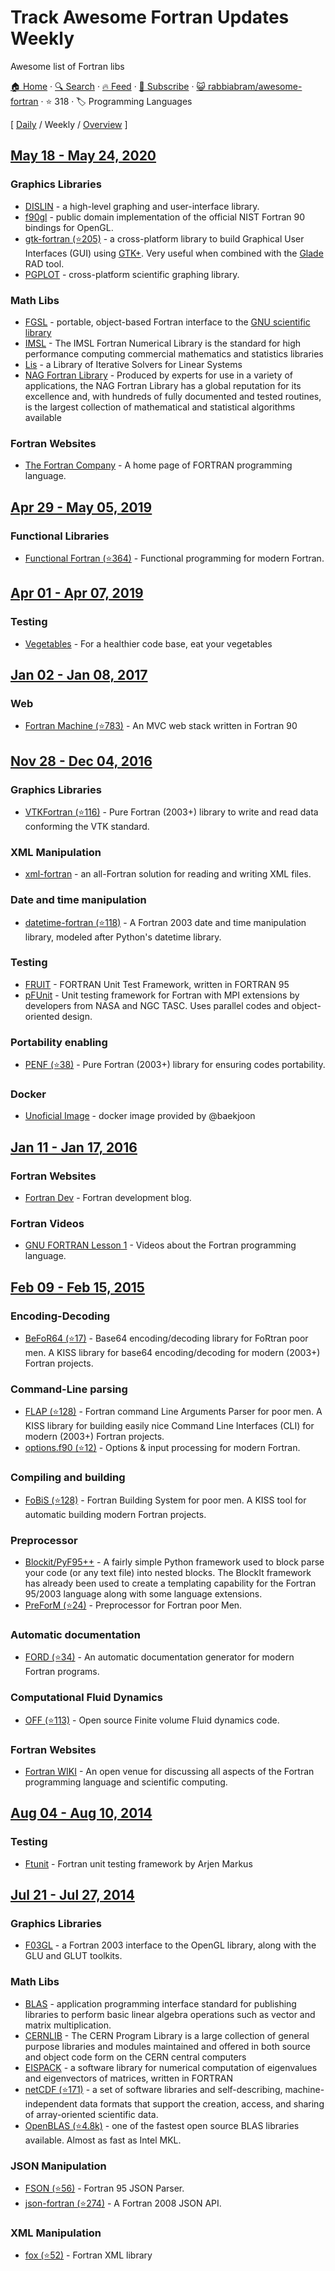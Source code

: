 # Track Awesome Fortran Updates Weekly

Awesome list of Fortran libs

[🏠 Home](/README.md) · [🔍 Search](https://test.trackawesomelist.com/search/) · [🔥 Feed](https://test.trackawesomelist.com/rabbiabram/awesome-fortran/week/feed.xml) · [📮 Subscribe](https://trackawesomelist.us17.list-manage.com/subscribe?u=d2f0117aa829c83a63ec63c2f&id=36a103854c) · [😺 rabbiabram/awesome-fortran](https://github.com/rabbiabram/awesome-fortran/blob/master/README.md) · ⭐ 318 · 🏷️ Programming Languages

[ [Daily](/content/rabbiabram/awesome-fortran/README.md) / Weekly / [Overview](/content/rabbiabram/awesome-fortran/readme/README.md) ]



## [May 18 - May 24, 2020](/content/2020/20/README.md)

### Graphics Libraries

*   [DISLIN](https://www.mps.mpg.de/dislin/) - a high-level graphing and user-interface library.
*   [f90gl](https://math.nist.gov/f90gl/) - public domain implementation of the official NIST Fortran 90 bindings for OpenGL.
*   [gtk-fortran (⭐205)](https://github.com/vmagnin/gtk-fortran/wiki) - a cross-platform library to build Graphical User Interfaces (GUI) using [GTK+](https://www.gtk.org/).  Very useful when combined with the [Glade](https://glade.gnome.org/) RAD tool.
*   [PGPLOT](https://www.astro.caltech.edu/\~tjp/pgplot/) - cross-platform scientific graphing library.

### Math Libs

*   [FGSL](https://www.lrz.de/services/software/mathematik/gsl/fortran/index.html) - portable, object-based Fortran interface to the [GNU scientific library](https://www.lrz.de/services/software/mathematik/gsl/)
*   [IMSL](https://www.imsl.com/products/imsl-fortran-libraries) - The IMSL Fortran Numerical Library is the standard for high performance computing commercial mathematics and statistics libraries
*   [Lis](https://www.ssisc.org/lis/index.en.html) - a Library of Iterative Solvers for Linear Systems
*   [NAG Fortran Library](https://www.nag.co.uk/content/nag-library-fortran) - Produced by experts for use in a variety of applications, the NAG Fortran Library has a global reputation for its excellence and, with hundreds of fully documented and tested routines, is the largest collection of mathematical and statistical algorithms available

### Fortran Websites

*   [The Fortran Company](https://www.fortran.com/) - A home page of FORTRAN programming language.

## [Apr 29 - May 05, 2019](/content/2019/17/README.md)

### Functional Libraries

*   [Functional Fortran (⭐364)](https://github.com/wavebitscientific/functional-fortran) - Functional programming for modern Fortran.

## [Apr 01 - Apr 07, 2019](/content/2019/13/README.md)

### Testing

*   [Vegetables](https://gitlab.com/everythingfunctional/vegetables) - For a healthier code base, eat your vegetables

## [Jan 02 - Jan 08, 2017](/content/2017/1/README.md)

### Web

*   [Fortran Machine (⭐783)](https://github.com/mapmeld/fortran-machine) - An MVC web stack written in Fortran 90

## [Nov 28 - Dec 04, 2016](/content/2016/48/README.md)

### Graphics Libraries

*   [VTKFortran (⭐116)](https://github.com/szaghi/VTKFortran) - Pure Fortran (2003+) library to write and read data conforming the VTK standard.

### XML Manipulation

*   [xml-fortran](https://sourceforge.net/projects/xml-fortran/) - an all-Fortran solution for reading and writing XML files.

### Date and time manipulation

*   [datetime-fortran (⭐118)](https://github.com/wavebitscientific/datetime-fortran) - A Fortran 2003 date and time manipulation library, modeled after Python's datetime library.

### Testing

*   [FRUIT](https://sourceforge.net/projects/fortranxunit/) - FORTRAN Unit Test Framework, written in FORTRAN 95
*   [pFUnit](https://sourceforge.net/projects/pfunit/) - Unit testing framework for Fortran with MPI extensions by developers from NASA and NGC TASC.  Uses parallel codes and object-oriented design.

### Portability enabling

*   [PENF (⭐38)](https://github.com/szaghi/PENF) - Pure Fortran (2003+) library for ensuring codes portability.

### Docker

*   [Unoficial Image](https://hub.docker.com/r/baekjoon/onlinejudge-fortran/) - docker image provided by @baekjoon

## [Jan 11 - Jan 17, 2016](/content/2016/2/README.md)

### Fortran Websites

*   [Fortran Dev](https://fortrandev.wordpress.com/) - Fortran development blog.

### Fortran Videos

*   [GNU FORTRAN Lesson 1](https://www.youtube.com/watch?v=qUy8M10uZRU) - Videos about the Fortran programming language.

## [Feb 09 - Feb 15, 2015](/content/2015/6/README.md)

### Encoding-Decoding

*   [BeFoR64 (⭐17)](https://github.com/szaghi/BeFoR64) - Base64 encoding/decoding library for FoRtran poor men. A KISS library for base64 encoding/decoding for modern (2003+) Fortran projects.

### Command-Line parsing

*   [FLAP (⭐128)](https://github.com/szaghi/FLAP) - Fortran command Line Arguments Parser for poor men. A KISS library for building easily nice Command Line Interfaces (CLI) for modern (2003+) Fortran projects.
*   [options.f90 (⭐12)](https://github.com/cngilbreth/optionsf90) - Options & input processing for modern Fortran.

### Compiling and building

*   [FoBiS (⭐128)](https://github.com/szaghi/FoBiS) - Fortran Building System for poor men. A KISS tool for automatic building modern Fortran projects.

### Preprocessor

*   [Blockit/PyF95++](http://blockit.sourceforge.net/) - A fairly simple Python framework used to block parse your code (or any text file) into nested blocks. The BlockIt framework has already been used to create a templating capability for the Fortran 95/2003 language along with some language extensions.
*   [PreForM (⭐24)](https://github.com/szaghi/PreForM) - Preprocessor for Fortran poor Men.

### Automatic documentation

*   [FORD (⭐34)](https://github.com/cmacmackin/ford) - An automatic documentation generator for modern Fortran programs.

### Computational Fluid Dynamics

*   [OFF (⭐113)](https://github.com/szaghi/OFF/tree/testing) - Open source Finite volume Fluid dynamics code.

### Fortran Websites

*   [Fortran WIKI](http://fortranwiki.org/fortran/show/HomePage) - An open venue for discussing all aspects of the Fortran programming language and scientific computing.

## [Aug 04 - Aug 10, 2014](/content/2014/31/README.md)

### Testing

*   [Ftunit](http://flibs.sourceforge.net/ftnunit.html) - Fortran unit testing framework by Arjen Markus

## [Jul 21 - Jul 27, 2014](/content/2014/29/README.md)

### Graphics Libraries

*   [F03GL](http://www-stone.ch.cam.ac.uk/pub/f03gl/index.xhtml) - a Fortran 2003 interface to the OpenGL library, along with the GLU and GLUT toolkits.

### Math Libs

*   [BLAS](http://www.netlib.org/blas/) - application programming interface standard for publishing libraries to perform basic linear algebra operations such as vector and matrix multiplication.
*   [CERNLIB](http://cernlib.web.cern.ch/cernlib/) - The CERN Program Library is a large collection of general purpose libraries and modules maintained and offered in both source and object code form on the CERN central computers
*   [EISPACK](http://www.netlib.org/eispack/) - a software library for numerical computation of eigenvalues and eigenvectors of matrices, written in FORTRAN
*   [netCDF (⭐171)](https://github.com/Unidata/netcdf-fortran) - a set of software libraries and self-describing, machine-independent data formats that support the creation, access, and sharing of array-oriented scientific data.
*   [OpenBLAS (⭐4.8k)](https://github.com/xianyi/OpenBLAS) - one of the fastest open source BLAS libraries available.  Almost as fast as Intel MKL.

### JSON Manipulation

*   [FSON (⭐56)](https://github.com/josephalevin/fson) - Fortran 95 JSON Parser.
*   [json-fortran (⭐274)](https://github.com/jacobwilliams/json-fortran) - A Fortran 2008 JSON API.

### XML Manipulation

*   [fox (⭐52)](https://github.com/andreww/fox) - Fortran XML library